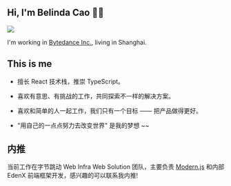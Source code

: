## Hi, I'm Belinda Cao 👨‍💻‍

<img src="https://github-readme-stats.vercel.app/api?username=caohuilin&show_icons=true&theme=radical&count_private=true&show_icons=true&include_all_commits=true" />

I'm working in [Bytedance Inc.](https://github.com/bytedance), living in Shanghai.

## This is me

- 擅长 React 技术栈，推崇 TypeScript。

- 喜欢有意思、有挑战的工作，共同探索不一样的解决方案。

- 喜欢和简单的人一起工作，我们只有一个目标 —— 把产品做得更好。

- "用自己的一点点努力去改变世界" 是我的梦想 ~~

## 内推

当前工作在字节跳动 Web Infra Web Solution 团队，主要负责 [Modern.js](https://modernjs.dev/) 和内部 EdenX 前端框架开发，感兴趣的可以联系我内推!
